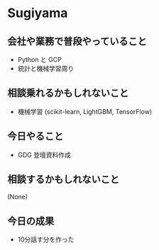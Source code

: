 # Sugiyama

## 会社や業務で普段やっていること

- Python と GCP
- 統計と機械学習周り

## 相談乗れるかもしれないこと

- 機械学習 (scikit-learn, LightGBM, TensorFlow)

## 今日やること

- GDG 登壇資料作成

## 相談するかもしれないこと

(None)

## 今日の成果

- 10分話す分を作った
